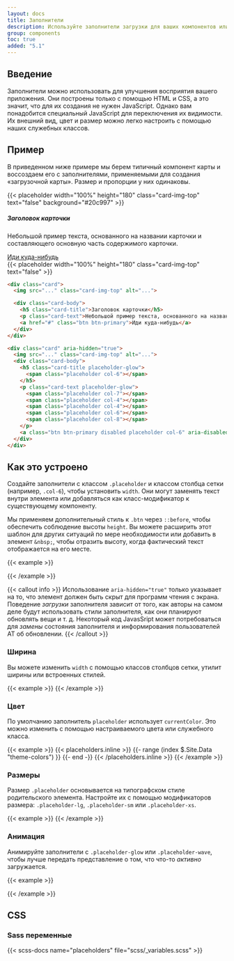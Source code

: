 ```yaml
---
layout: docs
title: Заполнители
description: Используйте заполнители загрузки для ваших компонентов или страниц, чтобы указать, что что-то все еще загружается.
group: components
toc: true
added: "5.1"
---
```


## Введение

Заполнители можно использовать для улучшения восприятия вашего приложения. Они построены только с помощью HTML и CSS, а это значит, что для их создания не нужен JavaScript. Однако вам понадобится специальный JavaScript для переключения их видимости. Их внешний вид, цвет и размер можно легко настроить с помощью наших служебных классов.

## Пример

В приведенном ниже примере мы берем типичный компонент карты и воссоздаем его с заполнителями, применяемыми для создания «загрузочной карты». Размер и пропорции у них одинаковы.

<div class="bd-example bd-example-placeholder-cards d-flex justify-content-around">
<div class="card">
  {{< placeholder width="100%" height="180" class="card-img-top" text="false" background="#20c997" >}}
  <div class="card-body">
    <h5 class="card-title">Заголовок карточки</h5>
    <p class="card-text">Небольшой пример текста, основанного на названии карточки и составляющего основную часть содержимого карточки.</p>
    <a href="#" class="btn btn-primary">Иди куда-нибудь</a>
  </div>
</div>

<div class="card" aria-hidden="true">
  {{< placeholder width="100%" height="180" class="card-img-top" text="false" >}}
  <div class="card-body">
    <div class="h5 card-title placeholder-glow">
      <span class="placeholder col-6"></span>
    </div>
    <p class="card-text placeholder-glow">
      <span class="placeholder col-7"></span>
      <span class="placeholder col-4"></span>
      <span class="placeholder col-4"></span>
      <span class="placeholder col-6"></span>
      <span class="placeholder col-8"></span>
    </p>
    <a class="btn btn-primary disabled placeholder col-6" aria-disabled="true"></a>
  </div>
</div>
</div>

```html
<div class="card">
  <img src="..." class="card-img-top" alt="...">

  <div class="card-body">
    <h5 class="card-title">Заголовок карточки</h5>
    <p class="card-text">Небольшой пример текста, основанного на названии карточки и составляющего основную часть содержимого карточки.</p>
    <a href="#" class="btn btn-primary">Иди куда-нибудь</a>
  </div>
</div>

<div class="card" aria-hidden="true">
  <img src="..." class="card-img-top" alt="...">
  <div class="card-body">
    <h5 class="card-title placeholder-glow">
      <span class="placeholder col-6"></span>
    </h5>
    <p class="card-text placeholder-glow">
      <span class="placeholder col-7"></span>
      <span class="placeholder col-4"></span>
      <span class="placeholder col-4"></span>
      <span class="placeholder col-6"></span>
      <span class="placeholder col-8"></span>
    </p>
    <a class="btn btn-primary disabled placeholder col-6" aria-disabled="true"></a>
  </div>
</div>
```

## Как это устроено

Создайте заполнители с классом `.placeholder` и классом столбца сетки (например, `.col-6`), чтобы установить `width`. Они могут заменять текст внутри элемента или добавляться как класс-модификатор к существующему компоненту.

Мы применяем дополнительный стиль к `.btn` через `::before`, чтобы обеспечить соблюдение высоты `height`. Вы можете расширить этот шаблон для других ситуаций по мере необходимости или добавить в элемент `&nbsp;`, чтобы отразить высоту, когда фактический текст отображается на его месте.

{{< example >}}
<p aria-hidden="true">
  <span class="placeholder col-6"></span>
</p>

<a class="btn btn-primary disabled placeholder col-4" aria-disabled="true"></a>
{{< /example >}}

{{< callout info >}}
Использование `aria-hidden="true"` только указывает на то, что элемент должен быть скрыт для программ чтения с экрана. Поведение *загрузки* заполнителя зависит от того, как авторы на самом деле будут использовать стили заполнителя, как они планируют обновлять вещи и т. д. Некоторый код JavasSript может потребоваться для *замены* состояния заполнителя и информирования пользователей AT об обновлении.
{{< /callout >}}

### Ширина

Вы можете изменить `width` с помощью классов столбцов сетки, утилит ширины или встроенных стилей.

{{< example >}}
<span class="placeholder col-6"></span>
<span class="placeholder w-75"></span>
<span class="placeholder" style="width: 25%;"></span>
{{< /example >}}

### Цвет

По умолчанию заполнитель `placeholder` использует `currentColor`. Это можно изменить с помощью настраиваемого цвета или служебного класса.

{{< example >}}
<span class="placeholder col-12"></span>
{{< placeholders.inline >}}
{{- range (index $.Site.Data "theme-colors") }}
<span class="placeholder col-12 bg-{{ .name }}"></span>
{{- end -}}
{{< /placeholders.inline >}}
{{< /example >}}

### Размеры

Размер `.placeholder` основывается на типографском стиле родительского элемента. Настройте их с помощью модификаторов размера: `.placeholder-lg`, `.placeholder-sm` или `.placeholder-xs`.

{{< example >}}
<span class="placeholder col-12 placeholder-lg"></span>
<span class="placeholder col-12"></span>
<span class="placeholder col-12 placeholder-sm"></span>
<span class="placeholder col-12 placeholder-xs"></span>
{{< /example >}}

### Анимация

Анимируйте заполнители с `.placeholder-glow` или `.placeholder-wave`, чтобы лучше передать представление о том, что что-то *активно* загружается.

{{< example >}}
<p class="placeholder-glow">
  <span class="placeholder col-12"></span>
</p>

<p class="placeholder-wave">
  <span class="placeholder col-12"></span>
</p>
{{< /example >}}

## CSS

### Sass переменные

{{< scss-docs name="placeholders" file="scss/_variables.scss" >}}
